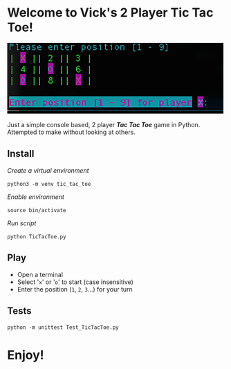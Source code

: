 # Welcome to Vick's 2 Player Tic Tac Toe!

![2 player, Python Tic Tac Toe](images/python-tic-tac-toe.png "2 player, Python Tic tac Toe")

Just a simple console based, 2 player ***Tac Tac Toe*** game in Python. Attempted to make without looking at others.

## Install
*Create a virtual environment*
```shell
python3 -m venv tic_tac_toe
```

*Enable environment*
```shell
source bin/activate
```

*Run script*
```shell
python TicTacToe.py
```

## Play
- Open a terminal
- Select '`x`' or '`o`' to start (case insensitive)
- Enter the position (`1`, `2`, `3`...) for your turn

## Tests
```shell
python -m unittest Test_TicTacToe.py
```
# Enjoy!
